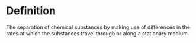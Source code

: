 # Definition

The separation of chemical substances by making use of differences in
the rates at which the substances travel through or along a stationary
medium.
